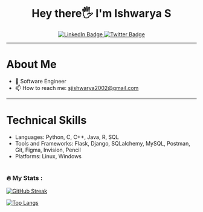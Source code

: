 
<div align="center">
  <h1>Hey there🖐 I'm Ishwarya S </h1>  
 </div>


<div id="badges"  align="center">
  <a href="https://www.linkedin.com/in/ishwarya-s-093b67200/">
    <img src="https://img.shields.io/badge/LinkedIn-blue?style=for-the-badge&logo=linkedin&logoColor=white"   alt="LinkedIn Badge"/>
  </a>
  
  <a href="https://twitter.com/sjishwarya">
    <img src="https://img.shields.io/badge/Twitter-blue?style=for-the-badge&logo=twitter&logoColor=white"  alt="Twitter Badge"/>
  </a>
</div>

<div  align="center">
<img src="https://komarev.com/ghpvc/?username=your-github-username&style=flat-square&color=blue"   alt=""/>
</div>

<hr>

### <h1>About Me</h1> 

- 🌱 Software Engineer
- 📫 How to reach me: sjishwarya2002@gmail.com
<hr>

### <h1>Technical Skills</h1>

- Languages: Python, C, C++, Java, R, SQL 
- Tools and Frameworks: Flask, Django, SQLalchemy, MySQL, Postman, Git, Figma, Invision, Pencil
- Platforms: Linux, Windows

<h1></h1>

### :fire: My Stats :

[![GitHub Streak](http://github-readme-streak-stats.herokuapp.com?user=Ishwarya246&theme=dark&background=000000)](https://git.io/streak-stats)

[![Top Langs](https://github-readme-stats.vercel.app/api/top-langs/?username=Ishwarya246&layout=compact&theme=vision-friendly-dark)](https://github.com/anuraghazra/github-readme-stats)
